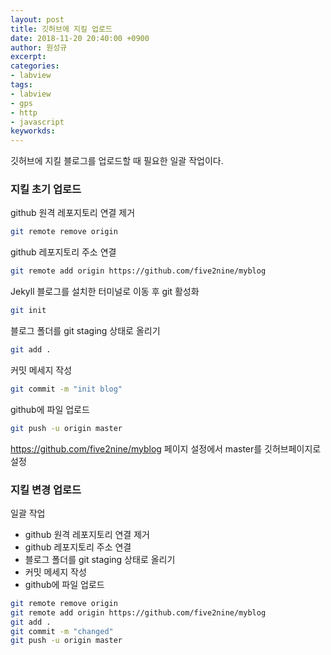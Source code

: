 ```yaml
---
layout: post
title: 깃허브에 지킬 업로드
date: 2018-11-20 20:40:00 +0900
author: 원성규
excerpt: 
categories:
- labview
tags: 
- labview
- gps
- http
- javascript
keyworkds:
---
```


깃허브에 지킬 블로그를 업로드할 때 필요한 일괄 작업이다.

### 지킬 초기 업로드

github 원격 레포지토리 연결 제거 
```sh
git remote remove origin
```

github 레포지토리 주소 연결
```sh
git remote add origin https://github.com/five2nine/myblog
```

Jekyll 블로그를 설치한 터미널로 이동 후 git 활성화
```sh
git init
```

블로그 폴더를 git staging 상태로 올리기
```sh
git add .
```

커밋 메세지 작성
```sh
git commit -m "init blog"
```

github에 파일 업로드
```sh
git push -u origin master
```

https://github.com/five2nine/myblog
페이지 설정에서 master를 깃허브페이지로 설정


### 지킬 변경 업로드

일괄 작업
- github 원격 레포지토리 연결 제거 
- github 레포지토리 주소 연결
- 블로그 폴더를 git staging 상태로 올리기
- 커밋 메세지 작성
- github에 파일 업로드

```sh
git remote remove origin
git remote add origin https://github.com/five2nine/myblog
git add .
git commit -m "changed"
git push -u origin master
```

